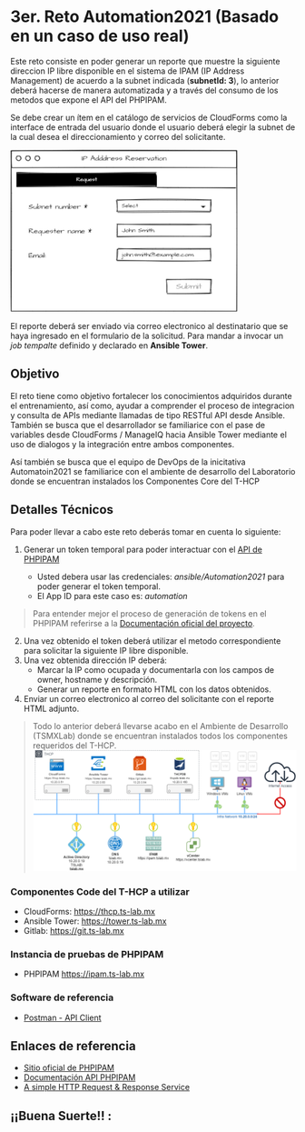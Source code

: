 # 3er. Reto Automation2021 (Basado en un caso de uso real)

Este reto consiste en poder generar un reporte que muestre la siguiente direccion IP libre disponible en el sistema de IPAM (IP Address Management) de acuerdo a la subnet indicada (**subnetId: 3**), lo anterior deberá hacerse de manera automatizada y a través del consumo de los metodos que expone el API del PHPIPAM. 

Se debe crear un ítem en el catálogo de servicios de CloudForms como la interface de entrada del usuario donde el usuario deberá elegir la subnet de la cual desea el direccionamiento y correo del solicitante.

![Dialogo Catlo](files/reto3_dialogo.png)

El reporte deberá ser enviado via correo electronico al destinatario que se haya ingresado en el formulario de la solicitud. Para mandar a invocar un *job tempalte* definido y declarado en **Ansible Tower**.

## Objetivo

El reto tiene como objetivo fortalecer los conocimientos adquiridos durante el entrenamiento, así como, ayudar a comprender el proceso de integracion y consulta de APIs mediante llamadas de tipo RESTful API desde Ansible. También se busca que el desarrollador se familiarice con el pase de variables desde CloudForms / ManageIQ hacia Ansible Tower mediante el uso de dialogos y la integración entre ambos componentes.

Así también se busca que el equipo de DevOps de la inicitativa Automatoin2021 se familiarice con el ambiente de desarrollo del Laboratorio donde se encuentran instalados los Componentes Core del T-HCP

## Detalles Técnicos
Para poder llevar a cabo este reto deberás tomar en cuenta lo siguiente:
1. Generar un token temporal para poder interactuar con el [API de PHPIPAM](https://phpipam.net/api/api_documentation)  

   - Usted debera usar las credenciales: *ansible/Automation2021* para poder generar el token temporal.
   - El App ID para este caso es: *automation*

> Para entender mejor el proceso de generación de tokens en el PHPIPAM referirse a la [Documentación oficial del proyecto](https://phpipam.net/api/api_documentation).

2. Una vez obtenido el token deberá utilizar el metodo correspondiente para solicitar la siguiente IP libre disponible.
3. Una vez obtenida dirección IP deberá:
   - Marcar la IP como ocupada y documentarla con los campos de owner, hostname y descripción.
   - Generar un reporte en formato HTML con los datos obtenidos.
4. Enviar un correo electronico al correo del solicitante con el reporte HTML adjunto.

> Todo lo anterior deberá llevarse acabo en el Ambiente de Desarrollo (TSMXLab) donde se encuentran instalados todos los componentes requeridos del T-HCP.
![TSMXLab](files/tslab.png)

### Componentes Code del T-HCP a utilizar
- CloudForms: https://thcp.ts-lab.mx
- Ansible Tower:  https://tower.ts-lab.mx
- Gitlab: https://git.ts-lab.mx

### Instancia de pruebas de **PHPIPAM**
- PHPIPAM https://ipam.ts-lab.mx

### Software de referencia
- [Postman - API Client](https://www.postman.com/downloads/)

## Enlaces de referencia
- [Sitio oficial de PHPIPAM](https://www.phpipam.net)
- [Documentación API PHPIPAM](https://phpipam.net/api/api_documentation/)
- [A simple HTTP Request & Response Service](http://httpbin.org/)

## ¡¡Buena Suerte!! :
